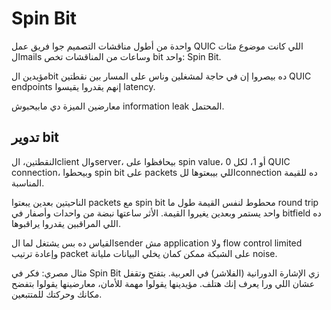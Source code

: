 # Spin Bit

واحدة من أطول مناقشات التصميم جوا فريق عمل QUIC اللي كانت موضوع مئات الmails وساعات من المناقشات تخص bit واحد: Spin Bit.

مؤيدين الbit ده بيصروا إن في حاجة لمشغلين وناس على المسار بين نقطتين QUIC endpoints إنهم يقدروا يقيسوا latency.

معارضين الميزة دي مابيحبوش information leak المحتمل.

## تدوير bit

النقطتين، الclient والserver، بيحافظوا على spin value، 0 أو 1، لكل QUIC connection، وبيحطوا spin bit على packets اللي بيبعتوها للconnection ده للقيمة المناسبة.

الناحيتين بعدين يبعتوا packets مع spin bit محطوط لنفس القيمة طول ما round trip واحد يستمر وبعدين يغيروا القيمة. الأثر ساعتها نبضة من واحدات وأصفار في bitfield ده اللي المراقبين يقدروا يراقبوها.

القياس ده بس يشتغل لما الsender مش application ولا flow control limited وإعادة ترتيب packet على الشبكة ممكن كمان يخلي البيانات مليانة noise.

مثال مصري: فكر في Spin Bit زي الإشارة الدورانية (الفلاشر) في العربية. بتفتح وتقفل عشان اللي ورا يعرف إنك هتلف. مؤيدينها يقولوا مهمة للأمان، معارضينها يقولوا بتفضح مكانك وحركتك للمتتبعين.